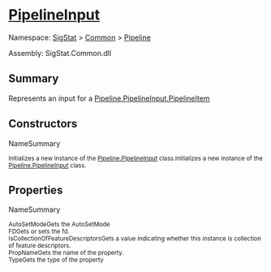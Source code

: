 # [PipelineInput](./PipelineInput.md)

Namespace: [SigStat]() > [Common](./../README.md) > [Pipeline](./README.md)

Assembly: SigStat.Common.dll

## Summary
Represents an input for a [Pipeline.PipelineInput.PipelineItem](https://github.com/hargitomi97/sigstat/blob/master/docs/md/.md)

## Constructors

NameSummary

<sub>Initializes a new instance of the [Pipeline.PipelineInput](https://github.com/hargitomi97/sigstat/blob/master/docs/md/SigStat/Common/Pipeline/PipelineInput.md) class.</sub><sub>Initializes a new instance of the [Pipeline.PipelineInput](https://github.com/hargitomi97/sigstat/blob/master/docs/md/SigStat/Common/Pipeline/PipelineInput.md) class.</sub><br>


## Properties

NameSummary

<sub>AutoSetMode</sub><sub>Gets the AutoSetMode</sub><br>
<sub>FD</sub><sub>Gets or sets the fd.</sub><br>
<sub>IsCollectionOfFeatureDescriptors</sub><sub>Gets a value indicating whether this instance is collection of feature descriptors.</sub><br>
<sub>PropName</sub><sub>Gets the name of the property.</sub><br>
<sub>Type</sub><sub>Gets the type of the property</sub><br>


